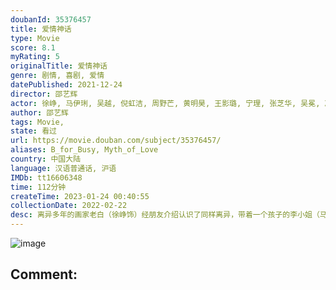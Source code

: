 ```yaml
---
doubanId: 35376457
title: 爱情神话
type: Movie
score: 8.1
myRating: 5
originalTitle: 爱情神话
genre: 剧情, 喜剧, 爱情
datePublished: 2021-12-24
director: 邵艺辉
actor: 徐峥, 马伊琍, 吴越, 倪虹洁, 周野芒, 黄明昊, 王影璐, 宁理, 张芝华, 吴冕, 冯玛娅, 哈姆扎·阿萨尔, 孙思瀚, 赵胤胤, 卫莱, 史航
author: 邵艺辉
tags: Movie, 
state: 看过
url: https://movie.douban.com/subject/35376457/
aliases: B_for_Busy, Myth_of_Love
country: 中国大陆
language: 汉语普通话, 沪语
IMDb: tt16606348
time: 112分钟
createTime: 2023-01-24 00:40:55
collectionDate: 2022-02-22
desc: 离异多年的画家老白（徐峥饰）经朋友介绍认识了同样离异，带着一个孩子的李小姐（马伊琍饰），老白对李小姐一见倾心，可是李小姐似乎对这段感情有所顾虑，一直止步不前。老白在家里开设了美术班，教成年人画画，...
---
```


![image](p2772925591.jpg)

Comment: 
---

